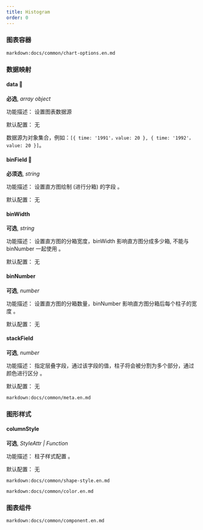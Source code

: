 ```yaml
---
title: Histogram
order: 0
---
```


 

### 图表容器

`markdown:docs/common/chart-options.en.md`

### 数据映射

#### data 📌

**必选**, _array object_

功能描述： 设置图表数据源

默认配置： 无

数据源为对象集合，例如：`[{ time: '1991'，value: 20 }, { time: '1992'，value: 20 }]`。

#### binField 📌

**必须选**, _string_

功能描述： 设置直方图绘制 (进行分箱) 的字段 。

默认配置： 无

#### binWidth

**可选**, _string_

功能描述： 设置直方图的分箱宽度，binWidth 影响直方图分成多少箱, 不能与 binNumber 一起使用 。

默认配置： 无

#### binNumber

**可选**, _number_

功能描述： 设置直方图的分箱数量，binNumber 影响直方图分箱后每个柱子的宽度 。

默认配置： 无

#### stackField

**可选**, _number_

功能描述： 指定层叠字段，通过该字段的值，柱子将会被分割为多个部分，通过颜色进行区分 。

默认配置： 无

`markdown:docs/common/meta.en.md`

### 图形样式

#### columnStyle

**可选**, _StyleAttr | Function_

功能描述： 柱子样式配置 。

默认配置： 无

`markdown:docs/common/shape-style.en.md`

`markdown:docs/common/color.en.md`

### 图表组件

`markdown:docs/common/component.en.md`
